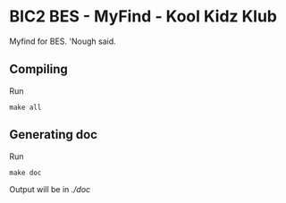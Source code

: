 # BIC2 BES - MyFind - Kool Kidz Klub
Myfind for BES. 'Nough said.

## Compiling

Run
```
make all
```

## Generating doc

Run
```
make doc
```

Output will be in _./doc_